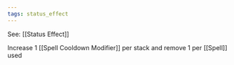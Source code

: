 ```yaml
---
tags: status_effect
---
```


See: [[Status Effect]]

Increase 1 [[Spell Cooldown Modifier]] per stack and remove 1 per [[Spell]] used